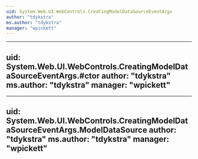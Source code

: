```yaml
---
uid: System.Web.UI.WebControls.CreatingModelDataSourceEventArgs
author: "tdykstra"
ms.author: "tdykstra"
manager: "wpickett"
---
```


---
uid: System.Web.UI.WebControls.CreatingModelDataSourceEventArgs.#ctor
author: "tdykstra"
ms.author: "tdykstra"
manager: "wpickett"
---

---
uid: System.Web.UI.WebControls.CreatingModelDataSourceEventArgs.ModelDataSource
author: "tdykstra"
ms.author: "tdykstra"
manager: "wpickett"
---
